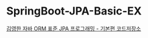 # SpringBoot-JPA-Basic-EX

[김영한 자바 ORM 표준 JPA 프로그래밍 - 기본편 코드저장소](https://github.com/qoxogus/SpringBoot-JPA-Basic)